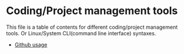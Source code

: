 # Coding/Project management tools
This file is a table of contents for different coding/project management tools. Or Linux/System CLI(command line interface) syntaxes.

* [Github usage](basic_usage.md)
